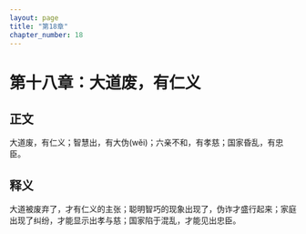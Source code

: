 ```yaml
---
layout: page
title: "第18章"
chapter_number: 18
---
```


# 第十八章：大道废，有仁义

## 正文
大道废，有仁义；智慧出，有大伪(wěi)；六亲不和，有孝慈；国家昏乱，有忠臣。

## 释义
大道被废弃了，才有仁义的主张；聪明智巧的现象出现了，伪诈才盛行起来；家庭出现了纠纷，才能显示出孝与慈；国家陷于混乱，才能见出忠臣。